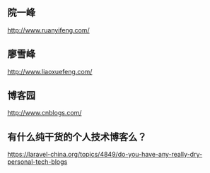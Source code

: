 ## 院一峰
http://www.ruanyifeng.com/

## 廖雪峰
http://www.liaoxuefeng.com/

## 博客园
http://www.cnblogs.com/

## 有什么纯干货的个人技术博客么？
https://laravel-china.org/topics/4849/do-you-have-any-really-dry-personal-tech-blogs





